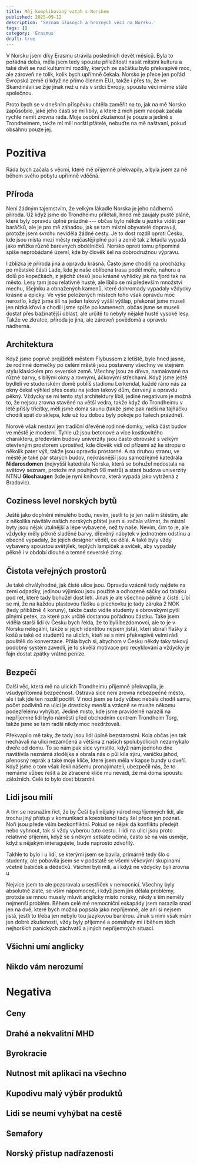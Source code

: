```yaml
---
title: Můj komplikovaný vztah s Norskem
published: 2025-09-12
description: 'Seznam úžasných a hrozných věcí na Norsku.'
tags: []
category: 'Erasmus'
draft: true
---
```


V Norsku jsem díky Erasmu strávila posledních devět měsíců. Byla to pořádná doba, měla jsem tedy spoustu příležitostí nasát mítstní kulturu a také divit se nad kulturními rozdíly, kterých ze začátku bylo překvapivě moc, ale zároveň ne tolik, kolik bych upřímně čekala. Norsko je přece jen pořád Evropská země (i když ne přímo členem EU), takže i přes to, že ve Skandinávii se žije jinak než u nás v srdci Evropy, spoustu věcí máme stále společnou.

Proto bych se v dnešním příspěvku chtěla zaměřit na to, jak na mě Norsko zapůsobilo, jaké jeho části se mi líbily, a které z nich jsem naopak začala rychle nemít zrovna ráda. Moje osobní zkušenost je pouze a jedině s Trondheimem, takže mí milí norští přátelé, nebuďte na mě naštvaní, pokud obsáhnu pouze jej.


# Pozitiva

Ráda bych začala s věcmi, které mě příjemně překvapily, a byla jsem za ně během svého pobytu upřímně vděčná.

## Příroda

Není žádným tajemstvím, že velkým lákadle Norska je jeho nádherná příroda. Už když jsme do Trondheimu přilétali, hned mě zaujaly pusté pláně, které byly opravdu úplně prázdné --- občas bylo někde u jezírka vidět pár baráčků, ale je pro mě záhadou, jak se tam místní obyvatelé dopravují, protože jsem svrchu neviděla žádné cesty. Je to dost rozdíl oproti Česku, kde jsou místa mezi městy nejčastěji plné polí a země tak z letadla vypadá jako mřížka různě barevných obdélníčků. Norsko oproti tomu připomíná spíše neprobádané území, kde by člověk šel na dobrodružnou výpravu.

I zblízka je příroda jiná a opravdu krásná. Často jsme chodili na procházky po městské části Lade, kde je naše oblíbená trasa podél moře, nahoru a dolů po kopečkách, z jejichž útesů jsou krásné vyhlídky jak na fjord tak na město. Lesy tam jsou relativně husté, ale líbilo se mi především množství mechu, lišejníku a obnažených kamenů, které dohromady vypadaly vždycky krásně a epicky. Ve výše položených místech toho však opravdu moc nerostlo, když jsme šli na jeden takový vyšší výšlap, překonat jsme museli jen nízká křoví a chodili jsme spíše po kamenech, občas jsme se museli dostat přes bažinatější oblast, ale určitě to nebyly nějaké husté vysoké lesy. Takže ve zkratce, příroda je jiná, ale zároveň povědomá a opravdu nádherná.

## Architektura

Když jsme poprvé projížděli městem Flybussem z letiště, bylo hned jasné, že rodinné domečky po celém městě jsou postaveny všechny ve stejném stylu klasickém pro severské země. Všechny jsou ze dřeva, namalované na různé barvy, s bílými okny a rovnými, áčkovými střechami. Když jsme ještě bydleli ve studenském domě poblíš stadionu Lerkendal, každé ráno nás za okny čekal výhled přes cestu na jeden takový dům, červený a opravdu pěkný. Vždycky se mi tento styl architektury líbil, jediné negativum je možná to, že nejsou zrovna stavěné na větší vedra, takže když do Trondheimu v létě přišly třicítky, měli jsme doma saunu (takže jsme pak radši na tajňačku chodili spát do sklepa, kde už tou dobou byly pokoje po Italech prázdné).

Norové však nestaví jen tradiční dřevěné rodinné domky, velká část budov ve městě je moderní. Tyhle už jsou betonové a více kostkovitého charakteru, především budovy univerzity jsou často obrovské s velkým otevřeným prostorem uprostřed, kde člověk vidí od přízemí až ke stropu o několik pater výš, takže jsou opravdu prostorné. A na druhou stranu, ve městě je také pár starých budov, nejkrásnější jsou samozřejmě katedrála **Nidarosdomen** (nejvyšší katedrála Norska, která se bohužel nedostala na světový seznam, protože má pouhých 98 metrů) a stará budova univerzity NTNU **Gloshaugen** (kde je nyní knihovna, která vypadá jako vytržená z Bradavic).

## Coziness level norských bytů

Ještě jako doplnění minulého bodu, nevím, jestli to je jen naším štěstím, ale z několika návštěv našich norských přátel jsem si začala všímat, že místní byty jsou nějak útulnější a lépe vybavené, než ty naše. Nevím, čím to je, ale vždycky měly pěkně sladěné barvy, dřevěný nábytek v jednotném odstínu a obecně vypadaly, že jejich designer věděl, co dělá. A také byly vždy vybaveny spoustou světýlek, teplých lampiček a svíček, aby vypadaly pěkně i v období dlouhé a temné severské zimy. 

## Čistota veřejných prostorů

Je také chvályhodné, jak čisté ulice jsou. Opravdu vzácně tady najdete na zemi odpadky, jedinou výjimkou jsou použité a odhozené sáčky od tabáku pod ret, které tady bohužel dost letí. Jinak je ale všechno pěkné a čisté. Líbí se mi, že na každou plastovou flašku a plechovku je tady záruka 2 NOK (tedy přibližně 4 koruny), takže často vidíte studenty s obrovskými pytli plnými petek, za které pak určitě dostanou pořádnou částku. Také jsem viděla starší lidi (v Česku bych řekla, že to byli bezdomovci, ale to je v Norsku nelegální, takže si jejich identitou nejsem jistá), kteří sbírali flašky z košů a také od studentů na ulicích, kteří se s nimi překvapivě velmi rádi pouštěli do konverzace. Přála bych si, abychom v Česku někdy taky takový podobný systém zavedli, je to skvělá motivace pro recyklování a vždycky je fajn dostat zpátky vrátné peníze.

## Bezpečí

Další věc, která mě na ulicích Trondheimu příjemně překvapila, je všudypřítomná bezpečnost. Ostrava sice není zrovna nebezpečné město, ale i tak jde ten rozdíl pocítit. V noci jsem se tady vůbec nebála chodit sama, počet podivínů na ulici je drasticky menší a vzácně se musíte někomu podezřelému vyhýbat. Jediné místo, kde jsme pravidelně narazili na nepříjemné lidi bylo náměstí před obchodním centrem Trondheim Torg, takže jsme se tam radši nikdy moc nezdržovali.

Překvapilo mě taky, že tady jsou lidi úplně bezstarostní. Kola občas jen tak nechávali na ulici nezamčená a většina z našich spolubydlících nezamykalo dveře od domu. To se nám pak sice vymstilo, když nám jednoho dne navštívila neznámá zlodějka a obrala nás o půl kila sýru, vaničku jahod, přenosný reprák a také moje klíče, které jsem měla v kapse bundy u dveří. Když jsme o tom však řekli našemu pronajímateli, ubezpečil nás, že to nemáme vůbec řešit a že ztracené klíče mu nevadí, že má doma spoustu záložních. Celé to bylo dost bizardní.

## Lidi jsou milí

A tím se nesnažím říct, že by Češi byli nějaký národ nepříjemných lidí, ale trochu jiný přístup v komunikaci a koexistenci tady šel přece jen poznat. Noři jsou přede vším bezkonfliktní. Pokud se nějak dá konfliktu předejít nebo vyhnout, tak si vždy vyberou tuto cestu. I lidi na ulici jsou proto relativně příjemní, když se s někým setkáte očima, často se na vás usměje, když s nějakým interagujete, bude naprosto zdvořilý.

Takhle to bylo i u lidí, se kterými jsem se bavila, primárně tedy šlo o studenty, ale pobavila jsem se v podstatě se všemi věkovými skupinami včetně babiček a dědečků. Všichni byli milí, a i když ne vždycky byli zrovna u

Nejvíce jsem to ale pozorovala u sestřiček v nemocnici. Všechny byly absolutně zlaté, se vším nápomocné, i když jsem jim dělala problémy, protože se mnou musely mluvit anglicky místo norsky, nikdy s tím neměly nejmenší problém. Během celé mé nemocniční eskapády jsem narazila snad jen na dvě, které bych možná popsala jako nepříjemné, ale ani si nejsem jistá, jestli to třeba jen nebylo tou jazykovou bariérou. Jinak s nimi však mám jen dobré zkušenosti, vždy byly příjemné a pomáhaly mi i během těch nejhorších panických záchvatů a jiných nepříjemných situací. 

## Všichni umí anglicky

## Nikdo vám nerozumí


# Negativa

## Ceny

## Drahé a nekvalitní MHD

## Byrokracie

## Nutnost mít aplikaci na všechno

## Kupodivu malý výběr produktů

## Lidi se neumí vyhýbat na cestě

## Semafory

## Norský přístup nadřazenosti
